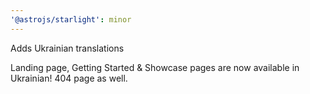 ```yaml
---
'@astrojs/starlight': minor
---
```


Adds Ukrainian translations

Landing page, Getting Started & Showcase pages are now available in Ukrainian! 404 page as well.
